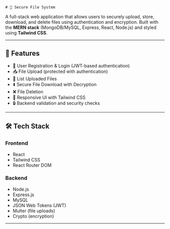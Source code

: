     # 🔐 Secure File System

A full-stack web application that allows users to securely upload, store, download, and delete files using authentication and encryption. Built with the **MERN stack** (MongoDB/MySQL, Express, React, Node.js) and styled using **Tailwind CSS**.

---

## 🚀 Features

- 🔐 User Registration & Login (JWT-based authentication)
- 📤 File Upload (protected with authentication)
- 📁 List Uploaded Files
- ⬇️ Secure File Download with Decryption
- ❌ File Deletion
- 🎨 Responsive UI with Tailwind CSS
- 🔒 Backend validation and security checks

---

## 🛠️ Tech Stack

### Frontend
- React
- Tailwind CSS
- React Router DOM

### Backend
- Node.js
- Express.js
- MySQL
- JSON Web Tokens (JWT)
- Multer (file uploads)
- Crypto (encryption)

---



